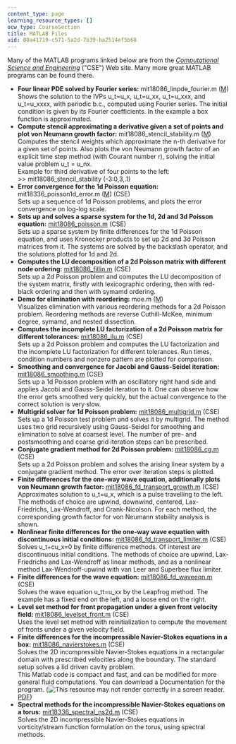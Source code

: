 ```yaml
---
content_type: page
learning_resource_types: []
ocw_type: CourseSection
title: MATLAB Files
uid: 80a41719-c571-5a2d-7b39-ba2514ef5b68
---
```


Many of the MATLAB programs linked below are from the [_Computational Science and Engineering_](http://www-math.mit.edu/cse) ("CSE") Web site. Many more great MATLAB programs can be found there.

*   **Four linear PDE solved by Fourier series:** mit18086\_linpde\_fourier.m ([M](/courses/mathematics/18-336-numerical-methods-for-partial-differential-equations-spring-2009/matlab-files/mit18086_linpde_fourier.m))  
    Shows the solution to the IVPs u\_t=u\_x, u\_t=u\_xx, u\_t=u\_xxx, and u\_t=u\_xxxx, with periodic b.c., computed using Fourier series. The initial condition is given by its Fourier coefficients. In the example a box function is approximated.
*   **Compute stencil approximating a derivative given a set of points and plot von Neumann growth factor:** mit18086\_stencil\_stability.m ([M](/courses/mathematics/18-336-numerical-methods-for-partial-differential-equations-spring-2009/matlab-files/mit18086_stencil_stability.m))  
    Computes the stencil weights which approximate the n-th derivative for a given set of points. Also plots the von Neumann growth factor of an explicit time step method (with Courant number r), solving the initial value problem u\_t = u\_nx.  
    Example for third derivative of four points to the left:  
    \>> mit18086\_stencil\_stability (-3:0,3,.1)
*   **Error convergence for the 1d Poisson equation:** mit18336\_poisson1d\_error.m ([M](/courses/mathematics/18-336-numerical-methods-for-partial-differential-equations-spring-2009/matlab-files/mit18336_poisson1d_error.m)) (CSE)  
    Sets up a sequence of 1d Poisson problems, and plots the error convergence on log-log scale.
*   **Sets up and solves a sparse system for the 1d, 2d and 3d Poisson equation:** [mit18086\_poisson.m](http://www-math.mit.edu/cse/codes/mit18086_poisson.m) (CSE)  
    Sets up a sparse system by finite differences for the 1d Poisson equation, and uses Kronecker products to set up 2d and 3d Poisson matrices from it. The systems are solved by the backslash operator, and the solutions plotted for 1d and 2d.
*   **Computes the LU decomposition of a 2d Poisson matrix with different node ordering:** [mit18086\_fillin.m](http://www-math.mit.edu/cse/codes/mit18086_fillin.m) (CSE)  
    Sets up a 2d Poisson problem and computes the LU decomposition of the system matrix, firstly with lexicographic ordering, then with red-black ordering and then with symamd ordering.
*   **Demo for elimination with reordering:** moe.m ([M](/courses/mathematics/18-336-numerical-methods-for-partial-differential-equations-spring-2009/matlab-files/moe.m))  
    Visualizes elimination with various reordering methods for a 2d Poisson problem. Reordering methods are reverse Cuthill-McKee, minimum degree, symamd, and nested dissection.
*   **Computes the incomplete LU factorization of a 2d Poisson matrix for different tolerances:** [mit18086\_ilu.m](http://www-math.mit.edu/cse/codes/mit18086_ilu.m) (CSE)  
    Sets up a 2d Poisson problem and computes the LU factorization and the incomplete LU factorization for different tolerances. Run times, condition numbers and nonzero pattern are plotted for comparison.
*   **Smoothing and convergence for Jacobi and Gauss-Seidel iteration:** [mit18086\_smoothing.m](http://www-math.mit.edu/cse/codes/mit18086_smoothing.m) (CSE)  
    Sets up a 1d Poisson problem with an oscillatory right hand side and applies Jacobi and Gauss-Seidel iteration to it. One can observe how the error gets smoothed very quickly, but the actual convergence to the correct solution is very slow.
*   **Multigrid solver for 1d Poisson problem:** [mit18086\_multigrid.m](http://www-math.mit.edu/cse/codes/mit18086_multigrid.m) (CSE)  
    Sets up a 1d Poisson test problem and solves it by multigrid. The method uses two grid recursively using Gauss-Seidel for smoothing and elimination to solve at coarsest level. The number of pre- and postsmoothing and coarse grid iteration steps can be prescribed.
*   **Conjugate gradient method for 2d Poisson problem:** [mit18086\_cg.m](http://www-math.mit.edu/cse/codes/mit18086_cg.m) (CSE)  
    Sets up a 2d Poisson problem and solves the arising linear system by a conjugate gradient method. The error over iteration steps is plotted.
*   **Finite differences for the one-way wave equation, additionally plots von Neumann growth factor:** [mit18086\_fd\_transport\_growth.m](http://www-math.mit.edu/cse/codes/mit18086_fd_transport_growth.m) (CSE)  
    Approximates solution to u\_t=u\_x, which is a pulse travelling to the left. The methods of choice are upwind, downwind, centered, Lax-Friedrichs, Lax-Wendroff, and Crank-Nicolson. For each method, the corresponding growth factor for von Neumann stability analysis is shown.
*   **Nonlinear finite differences for the one-way wave equation with discontinuous initial conditions:** [mit18086\_fd\_transport\_limiter.m](http://www-math.mit.edu/cse/codes/mit18086_fd_transport_limiter.m) (CSE)  
    Solves u\_t+cu\_x=0 by finite difference methods. Of interest are discontinuous initial conditions. The methods of choice are upwind, Lax-Friedrichs and Lax-Wendroff as linear methods, and as a nonlinear method Lax-Wendroff-upwind with van Leer and Superbee flux limiter.
*   **Finite differences for the wave equation:** [mit18086\_fd\_waveeqn.m](http://www-math.mit.edu/cse/codes/mit18086_fd_waveeqn.m) (CSE)  
    Solves the wave equation u\_tt=u\_xx by the Leapfrog method. The example has a fixed end on the left, and a loose end on the right.
*   **Level set method for front propagation under a given front velocity field:** [mit18086\_levelset\_front.m](http://www-math.mit.edu/cse/codes/mit18086_levelset_front.m) (CSE)  
    Uses the level set method with reinitialization to compute the movement of fronts under a given velocity field.
*   **Finite differences for the incompressible Navier-Stokes equations in a box:** [mit18086\_navierstokes.m](http://www-math.mit.edu/cse/codes/mit18086_navierstokes.m) (CSE)  
    Solves the 2D incompressible Navier-Stokes equations in a rectangular domain with prescribed velocities along the boundary. The standard setup solves a lid driven cavity problem.  
    This Matlab code is compact and fast, and can be modified for more general fluid computations. You can download a Documentation for the program. (![This resource may not render correctly in a screen reader.](/images/inacessible.gif)[PDF](http://www-math.mit.edu/cse/codes/mit18086_navierstokes.pdf))
*   **Spectral methods for the incompressible Navier-Stokes equations on a torus:** [mit18336\_spectral\_ns2d.m](http://math.mit.edu/cse/codes/mit18336_spectral_ns2d.m) (CSE)  
    Solves the 2D incompressible Navier-Stokes equations in vorticity/stream function formulation on the torus, using spectral methods.